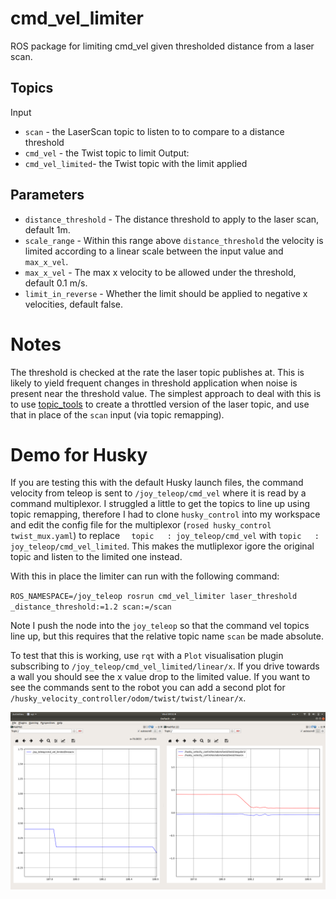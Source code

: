 # cmd_vel_limiter

ROS package for limiting cmd_vel given thresholded distance from a laser scan.

## Topics

Input
 - `scan` - the LaserScan topic to listen to to compare to a distance threshold
 - `cmd_vel` - the Twist topic to limit
Output:
 - `cmd_vel_limited`- the Twist topic with the limit applied

## Parameters

 - `distance_threshold` - The distance threshold to apply to the laser scan, default 1m.
 - `scale_range` - Within this range above `distance_threshold` the velocity is limited according to a linear scale between the input value and `max_x_vel`.
 - `max_x_vel` - The max x velocity to be allowed under the threshold, default 0.1 m/s.
 - `limit_in_reverse` - Whether the limit should be applied to negative x velocities, default false.


 # Notes

 The threshold is checked at the rate the laser topic publishes at. This is likely to yield frequent changes in threshold application when noise is present near the threshold value. The simplest approach to deal with this is to use [topic_tools](https://wiki.ros.org/topic_tools) to create a throttled version of the laser topic, and use that in place of the `scan` input (via topic remapping).

# Demo for Husky 

If you are testing this with the default Husky launch files, the command velocity from teleop is sent to `/joy_teleop/cmd_vel` where it is read by a command multiplexor. I struggled a little to get the topics to line up using topic remapping, therefore I had to clone `husky_control` into my workspace and edit the config file for the multiplexor (`rosed husky_control twist_mux.yaml`) to replace `  topic   : joy_teleop/cmd_vel` with   `topic   : joy_teleop/cmd_vel_limited`. This makes the mutliplexor igore the original topic and listen to the limited one instead.

With this in place the limiter can run with the following command:

`ROS_NAMESPACE=/joy_teleop rosrun cmd_vel_limiter laser_threshold _distance_threshold:=1.2 scan:=/scan`

Note I push the node into the `joy_teleop` so that the command vel topics line up, but this requires that the relative topic name `scan` be made absolute.


To test that this is working, use `rqt` with a `Plot` visualisation plugin subscribing to `/joy_teleop/cmd_vel_limited/linear/x`. If you drive towards a wall you should see the x value drop to the limited value. If you want to see the commands sent to the robot you can add a second plot for `/husky_velocity_controller/odom/twist/twist/linear/x`.

![RQT plot of limited x vel](./rqt.png "RQT plot of limited x velp")

